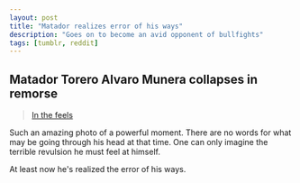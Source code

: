 ```yaml
---
layout: post
title: "Matador realizes error of his ways"
description: "Goes on to become an avid opponent of bullfights"
tags: [tumblr, reddit]
---
```


## Matador Torero Alvaro Munera collapses in remorse

<blockquote class="imgur-embed-pub" lang="en" data-id="OaUp7NX"><a href="//imgur.com/OaUp7NX">In the feels</a></blockquote><script async src="//s.imgur.com/min/embed.js" charset="utf-8"></script>

Such an amazing photo of a powerful moment. There are no words for what may be going through his head at that time. One can only imagine the terrible revulsion he must feel at himself.

At least now he's realized the error of his ways.
